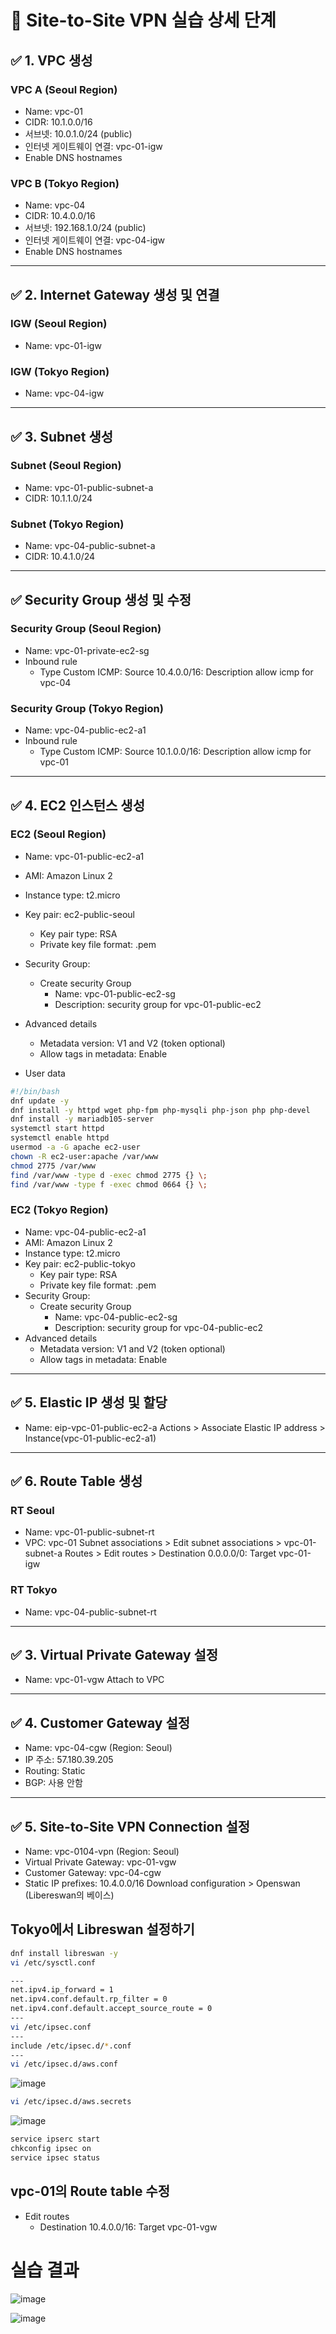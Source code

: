 # 📝 Site-to-Site VPN 실습 상세 단계

## ✅ 1. VPC 생성

### VPC A (Seoul Region)
- Name: vpc-01
- CIDR: 10.1.0.0/16
- 서브넷: 10.0.1.0/24 (public)
- 인터넷 게이트웨이 연결: vpc-01-igw
- Enable DNS hostnames 

### VPC B (Tokyo Region)
- Name: vpc-04
- CIDR: 10.4.0.0/16
- 서브넷: 192.168.1.0/24 (public)
- 인터넷 게이트웨이 연결: vpc-04-igw
- Enable DNS hostnames 

---
## ✅ 2. Internet Gateway 생성 및 연결 
### IGW (Seoul Region)
- Name: vpc-01-igw

### IGW (Tokyo Region)
- Name: vpc-04-igw

---
## ✅ 3. Subnet 생성 
### Subnet (Seoul Region)
- Name: vpc-01-public-subnet-a
- CIDR: 10.1.1.0/24

### Subnet (Tokyo Region) 
- Name: vpc-04-public-subnet-a
- CIDR: 10.4.1.0/24

---
## ✅ Security Group 생성 및 수정
### Security Group (Seoul Region)
- Name: vpc-01-private-ec2-sg
- Inbound rule
  - Type Custom ICMP: Source 10.4.0.0/16: Description allow icmp for vpc-04

### Security Group (Tokyo Region)
- Name: vpc-04-public-ec2-a1
- Inbound rule
  - Type Custom ICMP: Source 10.1.0.0/16: Description allow icmp for vpc-01



---

## ✅ 4. EC2 인스턴스 생성
### EC2 (Seoul Region)
- Name: vpc-01-public-ec2-a1
- AMI: Amazon Linux 2
- Instance type: t2.micro
- Key pair: ec2-public-seoul
  - Key pair type: RSA
  - Private key file format: .pem
- Security Group:
  - Create security Group
    - Name: vpc-01-public-ec2-sg
    - Description: security group for vpc-01-public-ec2
- Advanced details
  - Metadata version: V1 and V2 (token optional)
  - Allow tags in metadata: Enable

- User data
```bash
#!/bin/bash
dnf update -y
dnf install -y httpd wget php-fpm php-mysqli php-json php php-devel
dnf install -y mariadb105-server
systemctl start httpd
systemctl enable httpd
usermod -a -G apache ec2-user
chown -R ec2-user:apache /var/www
chmod 2775 /var/www
find /var/www -type d -exec chmod 2775 {} \;
find /var/www -type f -exec chmod 0664 {} \;
```

### EC2 (Tokyo Region)
- Name: vpc-04-public-ec2-a1
- AMI: Amazon Linux 2
- Instance type: t2.micro
- Key pair: ec2-public-tokyo
  - Key pair type: RSA
  - Private key file format: .pem
- Security Group:
  - Create security Group
    - Name: vpc-04-public-ec2-sg
    - Description: security group for vpc-04-public-ec2
- Advanced details
  - Metadata version: V1 and V2 (token optional)
  - Allow tags in metadata: Enable



---
## ✅ 5. Elastic IP 생성 및 할당 
- Name: eip-vpc-01-public-ec2-a
Actions > Associate Elastic IP address > Instance(vpc-01-public-ec2-a1)

--- 
## ✅ 6. Route Table 생성 
### RT Seoul
- Name: vpc-01-public-subnet-rt
- VPC: vpc-01
Subnet associations > Edit subnet associations > vpc-01-subnet-a
Routes > Edit routes > Destination 0.0.0.0/0: Target vpc-01-igw

### RT Tokyo
- Name: vpc-04-public-subnet-rt






---
## ✅ 3. Virtual Private Gateway 설정

- Name: vpc-01-vgw
Attach to VPC

---




## ✅ 4. Customer Gateway 설정

- Name: vpc-04-cgw (Region: Seoul)
- IP 주소: 57.180.39.205 
- Routing: Static
- BGP: 사용 안함

---

## ✅ 5. Site-to-Site VPN Connection 설정

- Name: vpc-0104-vpn (Region: Seoul)
- Virtual Private Gateway: vpc-01-vgw
- Customer Gateway: vpc-04-cgw
- Static IP prefixes: 10.4.0.0/16
Download configuration > Openswan (Libereswan의 베이스) 


## Tokyo에서 Libreswan 설정하기 
```bash
dnf install libreswan -y
vi /etc/sysctl.conf

---
net.ipv4.ip_forward = 1
net.ipv4.conf.default.rp_filter = 0
net.ipv4.conf.default.accept_source_route = 0
---
vi /etc/ipsec.conf
---
include /etc/ipsec.d/*.conf
---
vi /etc/ipsec.d/aws.conf

```
![image](https://github.com/user-attachments/assets/df4d909d-49f2-4d68-a5aa-c65968fc73c8)

```bash
vi /etc/ipsec.d/aws.secrets
```
![image](https://github.com/user-attachments/assets/c84600e1-9fa6-4803-9f9a-565480a06d59)
```bash
service ipserc start
chkconfig ipsec on
service ipsec status
```

## vpc-01의 Route table 수정
- Edit routes
  - Destination 10.4.0.0/16: Target vpc-01-vgw

# 실습 결과
![image](https://github.com/user-attachments/assets/ec3e39a4-532b-47c6-aa32-e5771c5e000e)


![image](https://github.com/user-attachments/assets/6a259dc2-6c4d-48ee-9bbb-f3940d4824ca)
